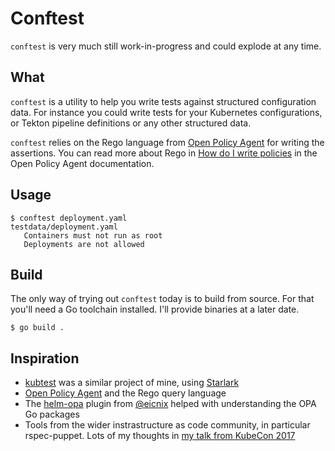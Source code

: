 # Conftest

`conftest` is very much still work-in-progress and could explode at any time.

## What

`conftest` is a utility to help you write tests against structured configuration data. For instance you could
write tests for your Kubernetes configurations, or Tekton pipeline definitions or any other structured data.

`conftest` relies on the Rego language from [Open Policy Agent](https://www.openpolicyagent.org/) for writing
the assertions. You can read more about Rego in [How do I write policies](https://www.openpolicyagent.org/docs/how-do-i-write-policies.html)
in the Open Policy Agent documentation.

## Usage

```console
$ conftest deployment.yaml
testdata/deployment.yaml
   Containers must not run as root
   Deployments are not allowed
```

## Build

The only way of trying out `conftest` today is to build from source. For that you'll need
a Go toolchain installed. I'll provide binaries at a later date.

```console
$ go build .
```


## Inspiration

* [kubtest](https://github.com/garethr/kubetest) was a similar project of mine, using [Starlark](https://docs.bazel.build/versions/master/skylark/language.html)
* [Open Policy Agent](https://www.openpolicyagent.org/) and the Rego query language
* The [helm-opa](https://github.com/eicnix/helm-opa) plugin from [@eicnix](https://github.com/eicnix/) helped with understanding the OPA Go packages
* Tools from the wider instrastructure as code community, in particular rspec-puppet. Lots of my thoughts in [my talk from KubeCon 2017](https://speakerdeck.com/garethr/developer-tooling-for-kubernetes-configurations)
